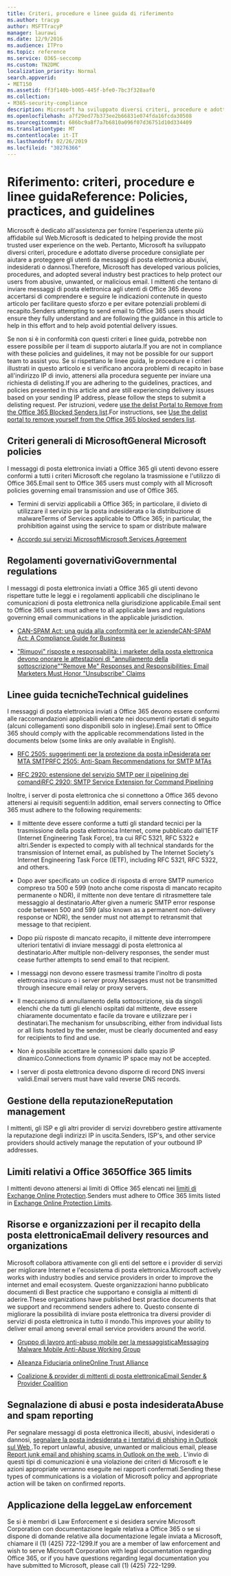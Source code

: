 ```yaml
---
title: Criteri, procedure e linee guida di riferimento
ms.author: tracyp
author: MSFTTracyP
manager: laurawi
ms.date: 12/9/2016
ms.audience: ITPro
ms.topic: reference
ms.service: O365-seccomp
ms.custom: TN2DMC
localization_priority: Normal
search.appverid:
- MET150
ms.assetid: ff3f140b-b005-445f-bfe0-7bc3f328aaf0
ms.collection:
- M365-security-compliance
description: Microsoft ha sviluppato diversi criteri, procedure e adottato diverse procedure consigliate per aiutare a proteggere gli utenti da messaggi di posta elettronica abusivi, indesiderati o dannosi.
ms.openlocfilehash: a7f29ed77b373ee2b66831e074fda16fcda30508
ms.sourcegitcommit: 686bc9a8f7a7b6810a096f07d36751d10d334409
ms.translationtype: MT
ms.contentlocale: it-IT
ms.lasthandoff: 02/26/2019
ms.locfileid: "30276366"
---
```

# <a name="reference-policies-practices-and-guidelines"></a><span data-ttu-id="fc5c2-103">Riferimento: criteri, procedure e linee guida</span><span class="sxs-lookup"><span data-stu-id="fc5c2-103">Reference: Policies, practices, and guidelines</span></span>
  
<span data-ttu-id="fc5c2-104">Microsoft è dedicato all'assistenza per fornire l'esperienza utente più affidabile sul Web.</span><span class="sxs-lookup"><span data-stu-id="fc5c2-104">Microsoft is dedicated to helping provide the most trusted user experience on the web.</span></span> <span data-ttu-id="fc5c2-105">Pertanto, Microsoft ha sviluppato diversi criteri, procedure e adottato diverse procedure consigliate per aiutare a proteggere gli utenti da messaggi di posta elettronica abusivi, indesiderati o dannosi.</span><span class="sxs-lookup"><span data-stu-id="fc5c2-105">Therefore, Microsoft has developed various policies, procedures, and adopted several industry best practices to help protect our users from abusive, unwanted, or malicious email.</span></span> <span data-ttu-id="fc5c2-106">I mittenti che tentano di inviare messaggi di posta elettronica agli utenti di Office 365 devono accertarsi di comprendere e seguire le indicazioni contenute in questo articolo per facilitare questo sforzo e per evitare potenziali problemi di recapito.</span><span class="sxs-lookup"><span data-stu-id="fc5c2-106">Senders attempting to send email to Office 365 users should ensure they fully understand and are following the guidance in this article to help in this effort and to help avoid potential delivery issues.</span></span>
  
<span data-ttu-id="fc5c2-107">Se non si è in conformità con questi criteri e linee guida, potrebbe non essere possibile per il team di supporto aiutarla.</span><span class="sxs-lookup"><span data-stu-id="fc5c2-107">If you are not in compliance with these policies and guidelines, it may not be possible for our support team to assist you.</span></span> <span data-ttu-id="fc5c2-108">Se si rispettano le linee guida, le procedure e i criteri illustrati in questo articolo e si verificano ancora problemi di recapito in base all'indirizzo IP di invio, attenersi alla procedura seguente per inviare una richiesta di delisting.</span><span class="sxs-lookup"><span data-stu-id="fc5c2-108">If you are adhering to the guidelines, practices, and policies presented in this article and are still experiencing delivery issues based on your sending IP address, please follow the steps to submit a delisting request.</span></span> <span data-ttu-id="fc5c2-109">Per istruzioni, vedere [use the delist Portal to Remove from the Office 365 Blocked Senders list](use-the-delist-portal-to-remove-yourself-from-the-office-365-blocked-senders-lis.md).</span><span class="sxs-lookup"><span data-stu-id="fc5c2-109">For instructions, see [Use the delist portal to remove yourself from the Office 365 blocked senders list](use-the-delist-portal-to-remove-yourself-from-the-office-365-blocked-senders-lis.md).</span></span>
  
## <a name="general-microsoft-policies"></a><span data-ttu-id="fc5c2-110">Criteri generali di Microsoft</span><span class="sxs-lookup"><span data-stu-id="fc5c2-110">General Microsoft policies</span></span>
<span data-ttu-id="fc5c2-111"><a name="GenMsftPolicies"> </a></span><span class="sxs-lookup"><span data-stu-id="fc5c2-111"></span></span>

<span data-ttu-id="fc5c2-112">I messaggi di posta elettronica inviati a Office 365 gli utenti devono essere conformi a tutti i criteri Microsoft che regolano la trasmissione e l'utilizzo di Office 365.</span><span class="sxs-lookup"><span data-stu-id="fc5c2-112">Email sent to Office 365 users must comply with all Microsoft policies governing email transmission and use of Office 365.</span></span>
  
- <span data-ttu-id="fc5c2-113">Termini di servizi applicabili a Office 365; in particolare, il divieto di utilizzare il servizio per la posta indesiderata o la distribuzione di malware</span><span class="sxs-lookup"><span data-stu-id="fc5c2-113">Terms of Services applicable to Office 365; in particular, the prohibition against using the service to spam or distribute malware</span></span>
    
- [<span data-ttu-id="fc5c2-114">Accordo sui servizi Microsoft</span><span class="sxs-lookup"><span data-stu-id="fc5c2-114">Microsoft Services Agreement</span></span>](https://www.microsoft.com/servicesagreement/)
    
## <a name="governmental-regulations"></a><span data-ttu-id="fc5c2-115">Regolamenti governativi</span><span class="sxs-lookup"><span data-stu-id="fc5c2-115">Governmental regulations</span></span>
<span data-ttu-id="fc5c2-116"><a name="GovtRegulations"> </a></span><span class="sxs-lookup"><span data-stu-id="fc5c2-116"></span></span>

<span data-ttu-id="fc5c2-117">I messaggi di posta elettronica inviati a Office 365 gli utenti devono rispettare tutte le leggi e i regolamenti applicabili che disciplinano le comunicazioni di posta elettronica nella giurisdizione applicabile.</span><span class="sxs-lookup"><span data-stu-id="fc5c2-117">Email sent to Office 365 users must adhere to all applicable laws and regulations governing email communications in the applicable jurisdiction.</span></span>
  
- [<span data-ttu-id="fc5c2-118">CAN-SPAM Act: una guida alla conformità per le aziende</span><span class="sxs-lookup"><span data-stu-id="fc5c2-118">CAN-SPAM Act: A Compliance Guide for Business</span></span>](https://www.ftc.gov/tips-advice/business-center/guidance/can-spam-act-compliance-guide-business)
    
- [<span data-ttu-id="fc5c2-119">"Rimuovi" risposte e responsabilità: i marketer della posta elettronica devono onorare le attestazioni di "annullamento della sottoscrizione"</span><span class="sxs-lookup"><span data-stu-id="fc5c2-119">"Remove Me" Responses and Responsibilities: Email Marketers Must Honor "Unsubscribe" Claims</span></span>](https://www.lawpublish.com/ftc-emai-marketers-unsubscribe-claims.mdl)
    
## <a name="technical-guidelines"></a><span data-ttu-id="fc5c2-120">Linee guida tecniche</span><span class="sxs-lookup"><span data-stu-id="fc5c2-120">Technical guidelines</span></span>
<span data-ttu-id="fc5c2-121"><a name="TechGuidelines"> </a></span><span class="sxs-lookup"><span data-stu-id="fc5c2-121"></span></span>

<span data-ttu-id="fc5c2-122">I messaggi di posta elettronica inviati a Office 365 devono essere conformi alle raccomandazioni applicabili elencate nei documenti riportati di seguito (alcuni collegamenti sono disponibili solo in inglese).</span><span class="sxs-lookup"><span data-stu-id="fc5c2-122">Email sent to Office 365 should comply with the applicable recommendations listed in the documents below (some links are only available in English).</span></span>
  
- [<span data-ttu-id="fc5c2-123">RFC 2505: suggerimenti per la protezione da posta inDesiderata per MTA SMTP</span><span class="sxs-lookup"><span data-stu-id="fc5c2-123">RFC 2505: Anti-Spam Recommendations for SMTP MTAs</span></span>](https://www.ietf.org/rfc/rfc2505.txt)
    
- [<span data-ttu-id="fc5c2-124">RFC 2920: estensione del servizio SMTP per il pipelining dei comandi</span><span class="sxs-lookup"><span data-stu-id="fc5c2-124">RFC 2920: SMTP Service Extension for Command Pipelining</span></span>](https://www.ietf.org/rfc/rfc2920.txt)
    
<span data-ttu-id="fc5c2-125">Inoltre, i server di posta elettronica che si connettono a Office 365 devono attenersi ai requisiti seguenti:</span><span class="sxs-lookup"><span data-stu-id="fc5c2-125">In addition, email servers connecting to Office 365 must adhere to the following requirements:</span></span>
  
- <span data-ttu-id="fc5c2-126">Il mittente deve essere conforme a tutti gli standard tecnici per la trasmissione della posta elettronica Internet, come pubblicato dall'IETF (Internet Engineering Task Force), tra cui RFC 5321, RFC 5322 e altri.</span><span class="sxs-lookup"><span data-stu-id="fc5c2-126">Sender is expected to comply with all technical standards for the transmission of Internet email, as published by The Internet Society's Internet Engineering Task Force (IETF), including RFC 5321, RFC 5322, and others.</span></span> 
    
- <span data-ttu-id="fc5c2-127">Dopo aver specificato un codice di risposta di errore SMTP numerico compreso tra 500 e 599 (noto anche come risposta di mancato recapito permanente o NDR), il mittente non deve tentare di ritrasmettere tale messaggio al destinatario.</span><span class="sxs-lookup"><span data-stu-id="fc5c2-127">After given a numeric SMTP error response code between 500 and 599 (also known as a permanent non-delivery response or NDR), the sender must not attempt to retransmit that message to that recipient.</span></span>
    
- <span data-ttu-id="fc5c2-128">Dopo più risposte di mancato recapito, il mittente deve interrompere ulteriori tentativi di inviare messaggi di posta elettronica al destinatario.</span><span class="sxs-lookup"><span data-stu-id="fc5c2-128">After multiple non-delivery responses, the sender must cease further attempts to send email to that recipient.</span></span>
    
- <span data-ttu-id="fc5c2-129">I messaggi non devono essere trasmessi tramite l'inoltro di posta elettronica insicuro o i server proxy.</span><span class="sxs-lookup"><span data-stu-id="fc5c2-129">Messages must not be transmitted through insecure email relay or proxy servers.</span></span>
    
- <span data-ttu-id="fc5c2-130">Il meccanismo di annullamento della sottoscrizione, sia da singoli elenchi che da tutti gli elenchi ospitati dal mittente, deve essere chiaramente documentato e facile da trovare e utilizzare per i destinatari.</span><span class="sxs-lookup"><span data-stu-id="fc5c2-130">The mechanism for unsubscribing, either from individual lists or all lists hosted by the sender, must be clearly documented and easy for recipients to find and use.</span></span>
    
- <span data-ttu-id="fc5c2-131">Non è possibile accettare le connessioni dallo spazio IP dinamico.</span><span class="sxs-lookup"><span data-stu-id="fc5c2-131">Connections from dynamic IP space may not be accepted.</span></span>
    
- <span data-ttu-id="fc5c2-132">I server di posta elettronica devono disporre di record DNS inversi validi.</span><span class="sxs-lookup"><span data-stu-id="fc5c2-132">Email servers must have valid reverse DNS records.</span></span>
    
## <a name="reputation-management"></a><span data-ttu-id="fc5c2-133">Gestione della reputazione</span><span class="sxs-lookup"><span data-stu-id="fc5c2-133">Reputation management</span></span>
<span data-ttu-id="fc5c2-134"><a name="RepManagement"> </a></span><span class="sxs-lookup"><span data-stu-id="fc5c2-134"></span></span>

<span data-ttu-id="fc5c2-135">I mittenti, gli ISP e gli altri provider di servizi dovrebbero gestire attivamente la reputazione degli indirizzi IP in uscita.</span><span class="sxs-lookup"><span data-stu-id="fc5c2-135">Senders, ISP's, and other service providers should actively manage the reputation of your outbound IP addresses.</span></span>
  
## <a name="office-365-limits"></a><span data-ttu-id="fc5c2-136">Limiti relativi a Office 365</span><span class="sxs-lookup"><span data-stu-id="fc5c2-136">Office 365 limits</span></span>
<span data-ttu-id="fc5c2-137"><a name="sectionSection4"> </a></span><span class="sxs-lookup"><span data-stu-id="fc5c2-137"></span></span>

<span data-ttu-id="fc5c2-138">I mittenti devono attenersi ai limiti di Office 365 elencati nei [limiti di Exchange Online Protection](https://technet.microsoft.com/library/exchange-online-protection-limits.aspx).</span><span class="sxs-lookup"><span data-stu-id="fc5c2-138">Senders must adhere to Office 365 limits listed in [Exchange Online Protection Limits](https://technet.microsoft.com/library/exchange-online-protection-limits.aspx).</span></span>
  
## <a name="email-delivery-resources-and-organizations"></a><span data-ttu-id="fc5c2-139">Risorse e organizzazioni per il recapito della posta elettronica</span><span class="sxs-lookup"><span data-stu-id="fc5c2-139">Email delivery resources and organizations</span></span>
<span data-ttu-id="fc5c2-140"><a name="sectionSection5"> </a></span><span class="sxs-lookup"><span data-stu-id="fc5c2-140"></span></span>

<span data-ttu-id="fc5c2-141">Microsoft collabora attivamente con gli enti del settore e i provider di servizi per migliorare Internet e l'ecosistema di posta elettronica.</span><span class="sxs-lookup"><span data-stu-id="fc5c2-141">Microsoft actively works with industry bodies and service providers in order to improve the internet and email ecosystem.</span></span> <span data-ttu-id="fc5c2-142">Queste organizzazioni hanno pubblicato documenti di Best practice che supportano e consiglia ai mittenti di aderire.</span><span class="sxs-lookup"><span data-stu-id="fc5c2-142">These organizations have published best practice documents that we support and recommend senders adhere to.</span></span> <span data-ttu-id="fc5c2-143">Questo consente di migliorare la possibilità di inviare posta elettronica tra diversi provider di servizi di posta elettronica in tutto il mondo.</span><span class="sxs-lookup"><span data-stu-id="fc5c2-143">This improves your ability to deliver email among several email service providers around the world.</span></span>
  
- [<span data-ttu-id="fc5c2-144">Gruppo di lavoro anti-abuso mobile per la messaggistica</span><span class="sxs-lookup"><span data-stu-id="fc5c2-144">Messaging Malware Mobile Anti-Abuse Working Group</span></span>](https://www.m3aawg.org/)
    
- [<span data-ttu-id="fc5c2-145">Alleanza Fiduciaria online</span><span class="sxs-lookup"><span data-stu-id="fc5c2-145">Online Trust Alliance </span></span>](https://www.otalliance.org/resources)
    
- [<span data-ttu-id="fc5c2-146">Coalizione &amp; provider di mittenti di posta elettronica</span><span class="sxs-lookup"><span data-stu-id="fc5c2-146">Email Sender &amp; Provider Coalition</span></span>](http://www.espcoalition.org/)
    
## <a name="abuse-and-spam-reporting"></a><span data-ttu-id="fc5c2-147">Segnalazione di abusi e posta indesiderata</span><span class="sxs-lookup"><span data-stu-id="fc5c2-147">Abuse and spam reporting</span></span>
<span data-ttu-id="fc5c2-148"><a name="AbuseSpamReports"> </a></span><span class="sxs-lookup"><span data-stu-id="fc5c2-148"></span></span>

<span data-ttu-id="fc5c2-149">Per segnalare messaggi di posta elettronica illeciti, abusivi, indesiderati o dannosi, [segnalare la posta indesiderata e i tentativi di phishing in Outlook sul Web ](report-junk-email-and-phishing-scams-in-outlook-on-the-web-eop.md).</span><span class="sxs-lookup"><span data-stu-id="fc5c2-149">To report unlawful, abusive, unwanted or malicious email, please [Report junk email and phishing scams in Outlook on the web ](report-junk-email-and-phishing-scams-in-outlook-on-the-web-eop.md).</span></span> <span data-ttu-id="fc5c2-150">L'invio di questi tipi di comunicazioni è una violazione dei criteri di Microsoft e le azioni appropriate verranno eseguite nei rapporti confermati.</span><span class="sxs-lookup"><span data-stu-id="fc5c2-150">Sending these types of communications is a violation of Microsoft policy and appropriate action will be taken on confirmed reports.</span></span>
  
## <a name="law-enforcement"></a><span data-ttu-id="fc5c2-151">Applicazione della legge</span><span class="sxs-lookup"><span data-stu-id="fc5c2-151">Law enforcement</span></span>
<span data-ttu-id="fc5c2-152"><a name="sectionSection7"> </a></span><span class="sxs-lookup"><span data-stu-id="fc5c2-152"></span></span>

<span data-ttu-id="fc5c2-153">Se si è membri di Law Enforcement e si desidera servire Microsoft Corporation con documentazione legale relativa a Office 365 o se si dispone di domande relative alla documentazione legale inviata a Microsoft, chiamare il (1) (425) 722-1299.</span><span class="sxs-lookup"><span data-stu-id="fc5c2-153">If you are a member of law enforcement and wish to serve Microsoft Corporation with legal documentation regarding Office 365, or if you have questions regarding legal documentation you have submitted to Microsoft, please call (1) (425) 722-1299.</span></span>
  

